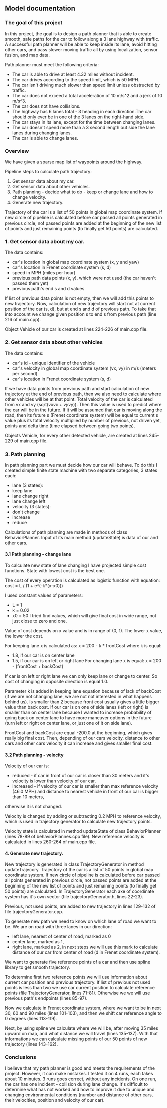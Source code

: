 ## Model documentation

### The goal of this project

In this project, the goal is to design a path planner that is able to create smooth, safe paths for the car to follow along a 3 lane highway with traffic. A successful path planner will be able to keep inside its lane, avoid hitting other cars, and pass slower moving traffic all by using localization, sensor fusion, and map data.

Path planner must meet the following criteria:
* The car is able to drive at least 4.32 miles without incident.
* The car drives according to the speed limit, which is 50 MPH.
* The car isn't driving much slower than speed limit unless obstructed by traffic.
* The car does not exceed a total acceleration of 10 m/s^2 and a jerk of 10 m/s^3.
* The car does not have collisions.
* The highway has 6 lanes total - 3 heading in each direction.The car should only ever be in one of the 3 lanes on the right-hand side.
* The car stays in its lane, except for the time between changing lanes.
* The car doesn't spend more than a 3 second length out side the lane lanes during changing lanes.
* The car is able to change lanes.

### Overview

We have given a sparse map list of waypoints around the highway.

Pipeline steps to calculate path trajectory:
1. Get sensor data about my car.
2. Get sensor data about other vehicles.
3. Path planning - decide what to do - keep or change lane and how to change velocity.
4. Generate new trajectory.

Trajectory of the car is a list of 50 points in global map coordinate system.
If new circle of pipeline is calculated before car passed all points generated in previous circle, not passed points are added at the beginning of the new list of points and just remaining points (to finally get 50 points) are calculated.

### 1. Get sensor data about my car.

The data contains:
* car's location in global map coordinate system (x, y and yaw)
* car's location in Frenet coordinate system (s, d)
* speed in MPH (miles per hour)
* previous path data points (x, y), which were not used (the car haven't passed them yet)
* previous path's end s and d values

If list of previous data points is not empty, then we will add this points to new trajectory. Now, calculation of new trajectory will start not at current position of the car (s, d), but at end s and d of previous path. To take that into account we change given position s to end s from previous path (line 216 of main.cpp).

Object Vehicle of our car is created at lines 224-226 of main.cpp file.

### 2. Get sensor data about other vehicles

The data contains:
* car's id - unique identifier of the vehicle
* car's velocity in global map coordinate system (vx, vy) in m/s (meters per second)
* car's location in Frenet coordinate system (s, d)

If we have data points from previous path and start calculation of new trajectory at the end of previous path, then we also need to calculate where other vehicles will be at that point.
Total velocity of the car is calculated from vx and vy (sqrt(vx*vx + vy*vy)).
Then this value is used to predict where the car will be in the future. If it will be assumed that car is moving along the road, then its future s (Frenet coordinate system) will be equal to current s value plus its total velocity multiplied by number of previous, not driven yet, points and delta time (time elapsed between going two points).

Objects Vehicle, for every other detected vehicle, are created at lines 245-229 of main.cpp file.

### 3. Path planning

In path planning part we must decide how our car will behave. To do this I created simple finite state machine with two separate categories, 3 states each:
* lane (3 states):
 * keep lane
 * lane change right
 * lane change left
* velocity (3 states):
 * don't change
 * increase
 * reduce

Calculations of path planning are made in methods of class BehaviorPlanner. Input of its main method (updateState) is data of our and other cars.

#### 3.1 Path planning - change lane

To calculate new state of lane changing I have projected simple cost functions. State with lowest cost is the best one.

The cost of every operation is calculated as logistic function with equation:
cost = L / (1 + e^(-k*(x-x0)))

I used constant values of parameters:
* L = 1
* k = 0.02
* x0 = 50
I tried find values, which will give final cost in wide range, not just close to zero and one.

Value of cost depends on x value and is in range of (0, 1). The lower x value, the lower the cost.

For keeping lane x is calculated as:
x = 200 - k * frontCost
where k is equal:
* 1.8, if our car is on center lane
* 1.5, if our car is on left or right lane
For changing lane x is equal:
x = 200 - (frontCost + backCost)

If car is on left or right lane we can only keep lane or change to center. So cost of changing in opposite direction is equal 1.0.

Parameter k is added in keeping lane equation because of lack of backCost (if we are not changing lane, we are not not interested in what happens behind us). Is smaller than 2 because front cost usually gives a little bigger value than back cost. If our car is on one of side lanes (left or right) is smaller than on center lane because I wanted to increase probability of going back on center lane to have more maneuver options in the future (turn left or right on center lane, or just one of it on side lane).

FrontCost and backCost are equal -200.0 at the beginning, which gives really big final cost. Then, depending of our cars velocity, distance to other cars and other cars velocity it can increase and gives smaller final cost.

#### 3.2 Path planning - velocity

Velocity of our car is:
* reduced - if car in front of our car is closer than 30 meters and it's velocity is lower than velocity of our car,
* increased - if velocity of our car is smaller than max reference velocity (46.0 MPH) and distance to nearest vehicle in front of our car is bigger than 10 meters,

otherwise it is not changed.

Velocity is changed by adding or subtracting 0.2 MPH to reference velocity, which is used in trajectory generator to calculate new trajectory points.

Velocity state is calculated in method updateState of class BehaviorPlanner (lines 78-89 of behaviorPlannes.cpp file). New reference velocity is calculated in lines 260-264 of main.cpp file.

#### 4. Generate new trajectory.

New trajectory is generated in class TrajectoryGenerator in method updateTrajecory.
Trajectory of the car is a list of 50 points in global map coordinate system.
If new circle of pipeline is calculated before car passed all points generated in previous circle, not passed points are added at the beginning of the new list of points and just remaining points (to finally get 50 points) are calculated.
In TrajectoryGenerator each axe of coordinate system has it's own vector (file trajectoryGenerator.h, lines 22-23).

Previous, not used points, are added to new trajectory in lines 129-132 of file trajectoryGenerator.cpp.

To generate new path we need to know on which lane of road we want to be. We are on road with three lanes in our direction:
* left lane, nearest of center of road, marked as 0
* center lane, marked as 1,
* right lane, marked as 2,
in next steps we will use this mark to calculate distance of our car from center of road (d in Frenet coordinate system).

We want to generate five reference points of a car and then use spline library to get smooth trajectory.

To determine first two reference points we will use information about current car position and previous trajectory. If list of previous not used points is less than two we use car current position to calculate reference points (file TrajectoryGenerator, lines 71-81). Otherwise we we will use previous path's endpoints (lines 85-97).

Now we calculate in Frenet coordinate system, where we want to be in next 30, 60 and 90 miles (lines 101-103), and then we shift car reference angle to 0 degrees (lines 113-119).

Next, by using spline we calculate where we will be, after moving 35 miles upward on map, and what distance we will travel (lines 135-137). With that informations we can calculate missing points of our 50 points of new trajectory (lines 143-162).

### Conclusions
I believe that my path planner is good and meets the requirements of the project. However, it can make mistakes. I tested it on 4 runs, each takes about 10 minutes. 3 runs goes correct, without any incidents. On one run, the car has one incident - collision during lane change. It's difficult to determine what has not worked and how to improve it due to unique and changing environmental conditions (number and distance of other cars, their velocities, position and velocity of our car).

